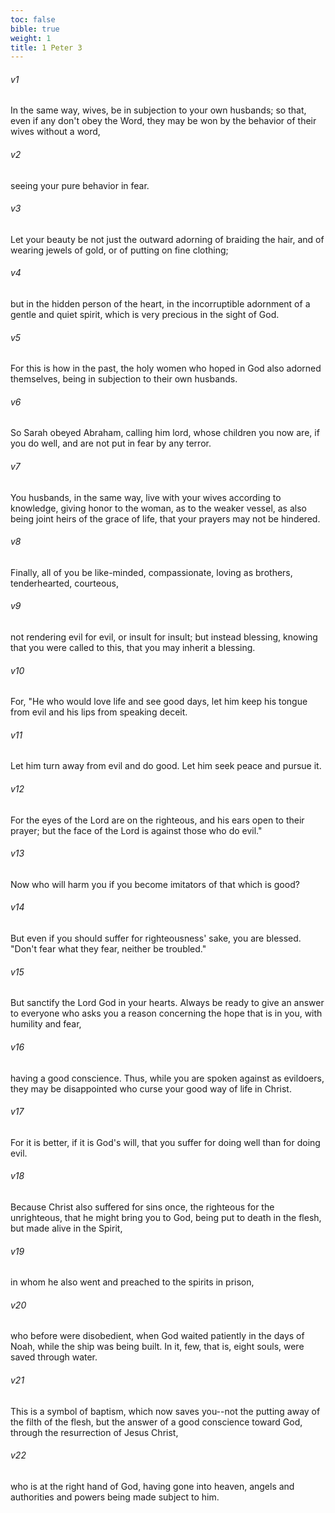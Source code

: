 ```yaml
---
toc: false
bible: true
weight: 1
title: 1 Peter 3
---
```




###### v1 
In the same way, wives, be in subjection to your own husbands; so that, even if any don't obey the Word, they may be won by the behavior of their wives without a word, 

###### v2 
seeing your pure behavior in fear. 

###### v3 
Let your beauty be not just the outward adorning of braiding the hair, and of wearing jewels of gold, or of putting on fine clothing; 

###### v4 
but in the hidden person of the heart, in the incorruptible adornment of a gentle and quiet spirit, which is very precious in the sight of God. 

###### v5 
For this is how in the past, the holy women who hoped in God also adorned themselves, being in subjection to their own husbands. 

###### v6 
So Sarah obeyed Abraham, calling him lord, whose children you now are, if you do well, and are not put in fear by any terror. 

###### v7 
You husbands, in the same way, live with your wives according to knowledge, giving honor to the woman, as to the weaker vessel, as also being joint heirs of the grace of life, that your prayers may not be hindered. 

###### v8 
Finally, all of you be like-minded, compassionate, loving as brothers, tenderhearted, courteous, 

###### v9 
not rendering evil for evil, or insult for insult; but instead blessing, knowing that you were called to this, that you may inherit a blessing. 

###### v10 
For, "He who would love life and see good days, let him keep his tongue from evil and his lips from speaking deceit. 

###### v11 
Let him turn away from evil and do good. Let him seek peace and pursue it. 

###### v12 
For the eyes of the Lord are on the righteous, and his ears open to their prayer; but the face of the Lord is against those who do evil." 

###### v13 
Now who will harm you if you become imitators of that which is good? 

###### v14 
But even if you should suffer for righteousness' sake, you are blessed. "Don't fear what they fear, neither be troubled." 

###### v15 
But sanctify the Lord God in your hearts. Always be ready to give an answer to everyone who asks you a reason concerning the hope that is in you, with humility and fear, 

###### v16 
having a good conscience. Thus, while you are spoken against as evildoers, they may be disappointed who curse your good way of life in Christ. 

###### v17 
For it is better, if it is God's will, that you suffer for doing well than for doing evil. 

###### v18 
Because Christ also suffered for sins once, the righteous for the unrighteous, that he might bring you to God, being put to death in the flesh, but made alive in the Spirit, 

###### v19 
in whom he also went and preached to the spirits in prison, 

###### v20 
who before were disobedient, when God waited patiently in the days of Noah, while the ship was being built. In it, few, that is, eight souls, were saved through water. 

###### v21 
This is a symbol of baptism, which now saves you--not the putting away of the filth of the flesh, but the answer of a good conscience toward God, through the resurrection of Jesus Christ, 

###### v22 
who is at the right hand of God, having gone into heaven, angels and authorities and powers being made subject to him.

